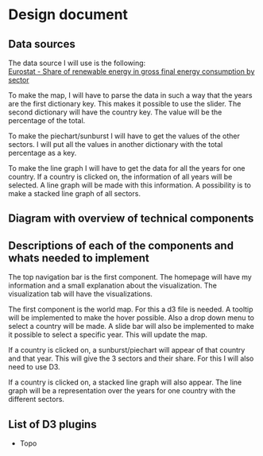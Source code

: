 # Design document

## Data sources
The data source I will use is the following:  
[Eurostat - Share of renewable energy in gross final energy consumption by sector](https://ec.europa.eu/eurostat/tgm/refreshTableAction.do?tab=table&plugin=1&pcode=sdg_07_40&language=en)

To make the map, I will have to parse the data in such a way that the years are
the first dictionary key. This makes it possible to use the slider. The second
dictionary will have the country key. The value will be the percentage of the
total.

To make the piechart/sunburst I will have to get the values of the other sectors.
I will put all the values in another dictionary with the total percentage as a
key.

To make the line graph I will have to get the data for all the years for one
country. If a country is clicked on, the information of all years will be
selected. A line graph will be made with this information. A possibility is to
make a stacked line graph of all sectors.

## Diagram with overview of technical components


## Descriptions of each of the components and whats needed to implement
The top navigation bar is the first component. The homepage will have my
information and a small explanation about the visualization. The visualization
tab will have the visualizations.

The first component is the world map. For this a d3 file is needed. A tooltip
will be implemented to make the hover possible. Also a drop down menu to select
a country will be made. A slide bar will also be implemented to make it possible
to select a specific year. This will update the map.

If a country is clicked on, a sunburst/piechart will appear of that country and
that year. This will give the 3 sectors and their share. For this I will also
need to use D3.

If a country is clicked on, a stacked line graph will also appear. The line
graph will be a representation over the years for one country with the
different sectors.

## List of D3 plugins
* Topo
